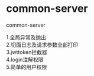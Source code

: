 # common-server
common-server

1.全局异常及抛出  
2.切面日志及请求参数全部打印  
3.jwttoken拦截器  
4.login注解权限  
5.简单的用户权限    